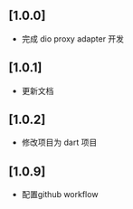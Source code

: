 ## [1.0.0]

- 完成 dio proxy adapter 开发

## [1.0.1]

- 更新文档

## [1.0.2]

- 修改项目为 dart 项目

## [1.0.9]

- 配置github workflow